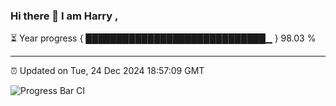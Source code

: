 ### Hi there 👋 I am Harry , 

⏳ Year progress { █████████████████████████████▁ } 98.03 %

---

⏰ Updated on Tue, 24 Dec 2024 18:57:09 GMT

![Progress Bar CI](https://github.com/duykhang68/duykhang68/workflows/Progress%20Bar%20CI/badge.svg)
